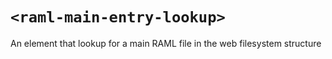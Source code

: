 # `<raml-main-entry-lookup>`

An element that lookup for a main RAML file in the web filesystem structure
